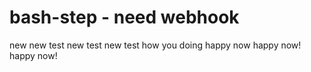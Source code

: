 # bash-step - need webhook
new 
new test
new test
new test
how you doing
happy now
happy now!
happy now!
